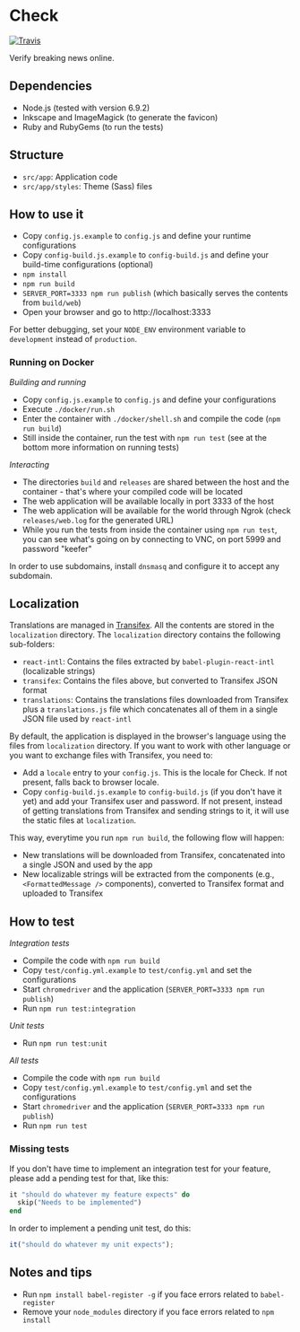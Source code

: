 # Check

[![Travis](https://travis-ci.org/meedan/bridge-web.svg?branch=develop)](https://travis-ci.org/meedan/bridge-web/)

Verify breaking news online.

## Dependencies

* Node.js (tested with version 6.9.2)
* Inkscape and ImageMagick (to generate the favicon)
* Ruby and RubyGems (to run the tests)

## Structure

* `src/app`: Application code
* `src/app/styles`: Theme (Sass) files

## How to use it

* Copy `config.js.example` to `config.js` and define your runtime configurations
* Copy `config-build.js.example` to `config-build.js` and define your build-time configurations (optional)
* `npm install`
* `npm run build`
* `SERVER_PORT=3333 npm run publish` (which basically serves the contents from `build/web`)
* Open your browser and go to http://localhost:3333

For better debugging, set your `NODE_ENV` environment variable to `development` instead of `production`.

### Running on Docker

*Building and running*

* Copy `config.js.example` to `config.js` and define your configurations
* Execute `./docker/run.sh`
* Enter the container with `./docker/shell.sh` and compile the code (`npm run build`)
* Still inside the container, run the test with `npm run test` (see at the bottom more information on running tests)

*Interacting*

* The directories `build` and `releases` are shared between the host and the container - that's where your compiled code will be located
* The web application will be available locally in port 3333 of the host
* The web application will be available for the world through Ngrok (check `releases/web.log` for the generated URL)
* While you run the tests from inside the container using `npm run test`, you can see what's going on by connecting to VNC, on port 5999 and password "keefer"

In order to use subdomains, install `dnsmasq` and configure it to accept any subdomain.

## Localization

Translations are managed in [Transifex](https://www.transifex.com/meedan/check-2/). All the contents are stored in the `localization` directory. The `localization` directory contains the following sub-folders:

* `react-intl`: Contains the files extracted by `babel-plugin-react-intl` (localizable strings)
* `transifex`: Contains the files above, but converted to Transifex JSON format
* `translations`: Contains the translations files downloaded from Transifex plus a `translations.js` file which concatenates all of them in a single JSON file used by `react-intl`

By default, the application is displayed in the browser's language using the files from `localization` directory. If you want to work with other language or you want to exchange files with Transifex, you need to:

* Add a `locale` entry to your `config.js`. This is the locale for Check. If not present, falls back to browser locale.
* Copy `config-build.js.example` to `config-build.js` (if you don't have it yet) and add your Transifex user and password. If not present, instead of getting translations from Transifex and sending strings to it, it will use the static files at `localization`.

This way, everytime you run `npm run build`, the following flow will happen:

* New translations will be downloaded from Transifex, concatenated into a single JSON and used by the app
* New localizable strings will be extracted from the components (e.g., `<FormattedMessage />` components), converted to Transifex format and uploaded to Transifex

## How to test

*Integration tests*

* Compile the code with `npm run build`
* Copy `test/config.yml.example` to `test/config.yml` and set the configurations
* Start `chromedriver` and the application (`SERVER_PORT=3333 npm run publish`)
* Run `npm run test:integration`

*Unit tests*

* Run `npm run test:unit`

*All tests*

* Compile the code with `npm run build`
* Copy `test/config.yml.example` to `test/config.yml` and set the configurations
* Start `chromedriver` and the application (`SERVER_PORT=3333 npm run publish`)
* Run `npm run test`

### Missing tests

If you don't have time to implement an integration test for your feature, please add a pending test for that, like this:

```ruby
it "should do whatever my feature expects" do
  skip("Needs to be implemented")
end
```

In order to implement a pending unit test, do this:

```javascript
it("should do whatever my unit expects");
```

## Notes and tips

* Run `npm install babel-register -g` if you face errors related to `babel-register`
* Remove your `node_modules` directory if you face errors related to `npm install`
